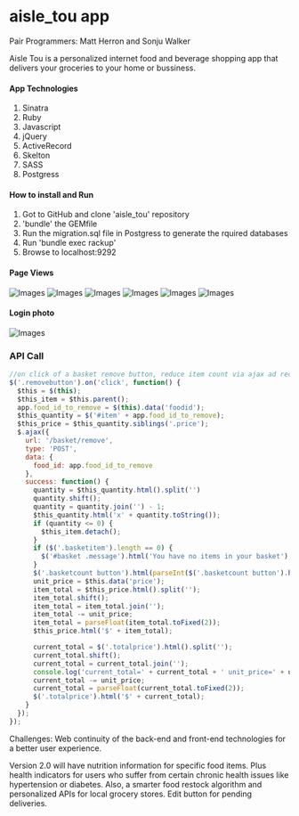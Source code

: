 # aisle_tou app
Pair Programmers: Matt Herron and Sonju Walker

Aisle Tou is a personalized internet food and beverage shopping app that delivers your groceries to your home or bussiness.

#### App Technologies
1. Sinatra
2. Ruby
3. Javascript
4. jQuery
5. ActiveRecord
6. Skelton
7. SASS
8. Postgress

#### How to install and Run
1. Got to GitHub and clone 'aisle_tou' repository
2. 'bundle' the GEMfile
3. Run the migration.sql file in Postgress to generate the rquired databases
4. Run 'bundle exec rackup'
5. Browse to localhost:9292

#### Page Views
![Images](/designs/IOS_Views/index_welcome_page.png)
![Images](/designs/IOS_Views/home_dashboard_page.png)
![Images](/designs/IOS_Views/shop_page.png)
![Images](/designs/IOS_Views/Basket_Shop_Page.png)
![Images](/designs/IOS_Views/scheduled_delivery_page.png)
![Images](/designs/IOS_Views/delivery_success_page.png)


#### Login photo
![Images](/public/images/groceries-bg.jpg)

### API Call

```js
//on click of a basket remove button, reduce item count via ajax ad recalculate total price on the fly
$('.removebutton').on('click', function() {
  $this = $(this);
  $this_item = $this.parent();
  app.food_id_to_remove = $(this).data('foodid');
  $this_quantity = $('#item' + app.food_id_to_remove);
  $this_price = $this_quantity.siblings('.price');
  $.ajax({
    url: '/basket/remove',
    type: 'POST',
    data: {
      food_id: app.food_id_to_remove
    },
    success: function() {
      quantity = $this_quantity.html().split('')
      quantity.shift();
      quantity = quantity.join('') - 1;
      $this_quantity.html('x' + quantity.toString());
      if (quantity <= 0) {
        $this_item.detach();
      }
      if ($('.basketitem').length == 0) {
        $('#basket .message').html('You have no items in your basket');
      }
      $('.basketcount button').html(parseInt($('.basketcount button').html()) - 1);
      unit_price = $this.data('price');
      item_total = $this_price.html().split('');
      item_total.shift();
      item_total = item_total.join('');
      item_total -= unit_price;
      item_total = parseFloat(item_total.toFixed(2));
      $this_price.html('$' + item_total);

      current_total = $('.totalprice').html().split('');
      current_total.shift();
      current_total = current_total.join('');
      console.log('current_total=' + current_total + ' unit_price=' + unit_price);
      current_total -= unit_price;
      current_total = parseFloat(current_total.toFixed(2));
      $('.totalprice').html('$' + current_total);
    }
  });
});
```

Challenges: Web continuity of the back-end and front-end technologies for a better user experience.

Version 2.0 will have nutrition information for specific food items. Plus health indicators for users who suffer from certain chronic health issues like hypertension or diabetes. Also, a smarter food restock algorithm and personalized APIs for local grocery stores. Edit button for pending deliveries.
